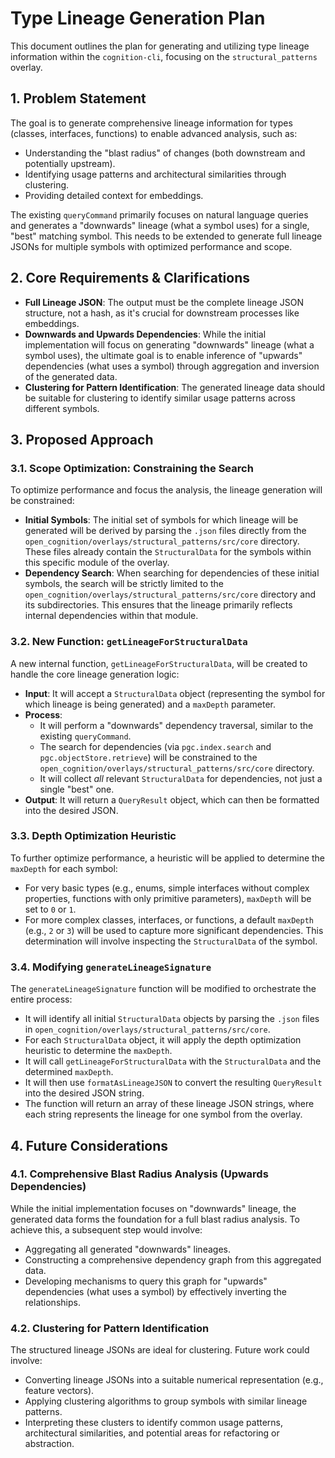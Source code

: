 # Type Lineage Generation Plan

This document outlines the plan for generating and utilizing type lineage information within the `cognition-cli`, focusing on the `structural_patterns` overlay.

## 1. Problem Statement

The goal is to generate comprehensive lineage information for types (classes, interfaces, functions) to enable advanced analysis, such as:
*   Understanding the "blast radius" of changes (both downstream and potentially upstream).
*   Identifying usage patterns and architectural similarities through clustering.
*   Providing detailed context for embeddings.

The existing `queryCommand` primarily focuses on natural language queries and generates a "downwards" lineage (what a symbol uses) for a single, "best" matching symbol. This needs to be extended to generate full lineage JSONs for multiple symbols with optimized performance and scope.

## 2. Core Requirements & Clarifications

*   **Full Lineage JSON**: The output must be the complete lineage JSON structure, not a hash, as it's crucial for downstream processes like embeddings.
*   **Downwards and Upwards Dependencies**: While the initial implementation will focus on generating "downwards" lineage (what a symbol uses), the ultimate goal is to enable inference of "upwards" dependencies (what uses a symbol) through aggregation and inversion of the generated data.
*   **Clustering for Pattern Identification**: The generated lineage data should be suitable for clustering to identify similar usage patterns across different symbols.

## 3. Proposed Approach

### 3.1. Scope Optimization: Constraining the Search

To optimize performance and focus the analysis, the lineage generation will be constrained:

*   **Initial Symbols**: The initial set of symbols for which lineage will be generated will be derived by parsing the `.json` files directly from the `open_cognition/overlays/structural_patterns/src/core` directory. These files already contain the `StructuralData` for the symbols within this specific module of the overlay.
*   **Dependency Search**: When searching for dependencies of these initial symbols, the search will be strictly limited to the `open_cognition/overlays/structural_patterns/src/core` directory and its subdirectories. This ensures that the lineage primarily reflects internal dependencies within that module.

### 3.2. New Function: `getLineageForStructuralData`

A new internal function, `getLineageForStructuralData`, will be created to handle the core lineage generation logic:

*   **Input**: It will accept a `StructuralData` object (representing the symbol for which lineage is being generated) and a `maxDepth` parameter.
*   **Process**:
    *   It will perform a "downwards" dependency traversal, similar to the existing `queryCommand`.
    *   The search for dependencies (via `pgc.index.search` and `pgc.objectStore.retrieve`) will be constrained to the `open_cognition/overlays/structural_patterns/src/core` directory.
    *   It will collect *all* relevant `StructuralData` for dependencies, not just a single "best" one.
*   **Output**: It will return a `QueryResult` object, which can then be formatted into the desired JSON.

### 3.3. Depth Optimization Heuristic

To further optimize performance, a heuristic will be applied to determine the `maxDepth` for each symbol:

*   For very basic types (e.g., enums, simple interfaces without complex properties, functions with only primitive parameters), `maxDepth` will be set to `0` or `1`.
*   For more complex classes, interfaces, or functions, a default `maxDepth` (e.g., `2` or `3`) will be used to capture more significant dependencies. This determination will involve inspecting the `StructuralData` of the symbol.

### 3.4. Modifying `generateLineageSignature`

The `generateLineageSignature` function will be modified to orchestrate the entire process:

*   It will identify all initial `StructuralData` objects by parsing the `.json` files in `open_cognition/overlays/structural_patterns/src/core`.
*   For each `StructuralData` object, it will apply the depth optimization heuristic to determine the `maxDepth`.
*   It will call `getLineageForStructuralData` with the `StructuralData` and the determined `maxDepth`.
*   It will then use `formatAsLineageJSON` to convert the resulting `QueryResult` into the desired JSON string.
*   The function will return an array of these lineage JSON strings, where each string represents the lineage for one symbol from the overlay.

## 4. Future Considerations

### 4.1. Comprehensive Blast Radius Analysis (Upwards Dependencies)

While the initial implementation focuses on "downwards" lineage, the generated data forms the foundation for a full blast radius analysis. To achieve this, a subsequent step would involve:

*   Aggregating all generated "downwards" lineages.
*   Constructing a comprehensive dependency graph from this aggregated data.
*   Developing mechanisms to query this graph for "upwards" dependencies (what uses a symbol) by effectively inverting the relationships.

### 4.2. Clustering for Pattern Identification

The structured lineage JSONs are ideal for clustering. Future work could involve:

*   Converting lineage JSONs into a suitable numerical representation (e.g., feature vectors).
*   Applying clustering algorithms to group symbols with similar lineage patterns.
*   Interpreting these clusters to identify common usage patterns, architectural similarities, and potential areas for refactoring or abstraction.
